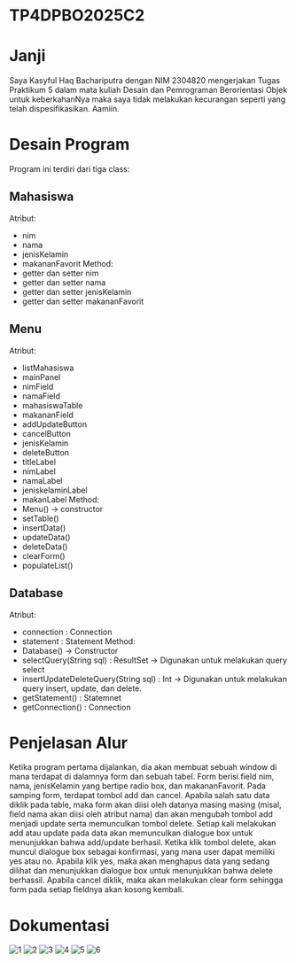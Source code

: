 # TP4DPBO2025C2
# Janji
Saya Kasyful Haq Bachariputra dengan NIM 2304820 mengerjakan Tugas Praktikum 5 dalam mata kuliah Desain dan Pemrograman Berorientasi Objek untuk keberkahanNya maka saya tidak melakukan kecurangan seperti yang telah dispesifikasikan. Aamiin.

# Desain Program
Program ini terdiri dari tiga class:
## Mahasiswa
Atribut:
- nim
- nama
- jenisKelamin
- makananFavorit
Method:
- getter dan setter nim
- getter dan setter nama
- getter dan setter jenisKelamin
- getter dan setter makananFavorit
## Menu
Atribut:
- listMahasiswa
- mainPanel
- nimField
- namaField
- mahasiswaTable
- makananField
- addUpdateButton
- cancelButton
- jenisKelamin
- deleteButton
- titleLabel
- nimLabel
- namaLabel
- jeniskelaminLabel
- makanLabel
Method:
- Menu() -> constructor
- setTable()
- insertData()
- updateData()
- deleteData()
- clearForm()
- populateList()
## Database
Atribut:
- connection : Connection
- statement : Statement
Method:
- Database() -> Constructor
- selectQuery(String sql) : ResultSet -> Digunakan untuk melakukan query select
- insertUpdateDeleteQuery(String sql) : Int -> Digunakan untuk melakukan query insert, update, dan delete.
- getStatement() : Statemnet
- getConnection() : Connection
# Penjelasan Alur
Ketika program pertama dijalankan, dia akan membuat sebuah window di mana terdapat di dalamnya form dan sebuah tabel. Form berisi field nim, nama, jenisKelamin yang bertipe radio box, dan makananFavorit. Pada samping form, terdapat tombol add dan cancel. Apabila salah satu data diklik pada table, maka form akan diisi oleh datanya masing masing (misal, field nama akan diisi oleh atribut nama) dan akan mengubah tombol add menjadi update serta memunculkan tombol delete. Setiap kali melakukan add atau update pada data akan memunculkan dialogue box untuk menunjukkan bahwa add/update berhasil. Ketika klik tombol delete, akan muncul dialogue box sebagai konfirmasi, yang mana user dapat memiliki yes atau no. Apabila klik yes, maka akan menghapus data yang sedang dilihat dan menunjukkan dialogue box untuk menunjukkan bahwa delete berhassil. Apabila cancel diklik, maka akan melakukan clear form sehingga form pada setiap fieldnya akan kosong kembali.

# Dokumentasi
![1](Screenshoots/1.jpg)
![2](Screenshoots/2.jpg)
![3](Screenshoots/3.jpg)
![4](Screenshoots/4.jpg)
![5](Screenshoots/5.jpg)
![6](Screenshoots/6.jpg)
